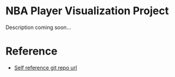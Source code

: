 # NBA Player Visualization Project

Description coming soon...

# Reference

- [Self reference git repo url](https://github.com/rivernews/nba-group-final)